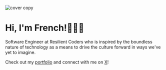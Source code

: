 ![cover copy](https://github.com/user-attachments/assets/d13de5bf-570a-4ea6-81e5-59c5917d9d29)

# Hi, I'm French!🙋🏾‍♀️

Software Engineer at Resilient Coders who is inspired by the boundless nature of technology as a means to drive the culture forward in ways we've yet to imagine. 



Check out my [portfolio](https://fullstackfrench.netlify.app/) and connect with me on [X](https://x.com/fullstackfrench)!

<!--
**fullstackfrench/fullstackfrench** is a ✨ _special_ ✨ repository because its `README.md` (this file) appears on your GitHub profile.

Here are some ideas to get you started:

- 🔭 I’m currently working on ...
- 🌱 I’m currently learning ...
- 👯 I’m looking to collaborate on ...
- 🤔 I’m looking for help with ...
- 💬 Ask me about ...
- 📫 How to reach me: ...
- 😄 Pronouns: ...
- ⚡ Fun fact: ...
-->
